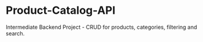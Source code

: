 # Product-Catalog-API
Intermediate Backend Project - CRUD for products, categories, filtering and search.
